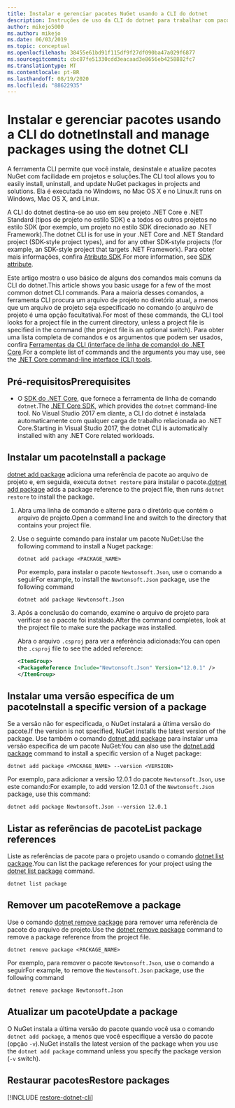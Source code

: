 ```yaml
---
title: Instalar e gerenciar pacotes NuGet usando a CLI do dotnet
description: Instruções de uso da CLI do dotnet para trabalhar com pacotes NuGet.
author: mikejo5000
ms.author: mikejo
ms.date: 06/03/2019
ms.topic: conceptual
ms.openlocfilehash: 38455e61bd91f115df9f27df090ba47a029f6877
ms.sourcegitcommit: cbc87fe51330cdd3eacaad3e8656eb4258882fc7
ms.translationtype: MT
ms.contentlocale: pt-BR
ms.lasthandoff: 08/19/2020
ms.locfileid: "88622935"
---
```

# <a name="install-and-manage-packages-using-the-dotnet-cli"></a><span data-ttu-id="a635e-103">Instalar e gerenciar pacotes usando a CLI do dotnet</span><span class="sxs-lookup"><span data-stu-id="a635e-103">Install and manage packages using the dotnet CLI</span></span>

<span data-ttu-id="a635e-104">A ferramenta CLI permite que você instale, desinstale e atualize pacotes NuGet com facilidade em projetos e soluções.</span><span class="sxs-lookup"><span data-stu-id="a635e-104">The CLI tool allows you to easily install, uninstall, and update NuGet packages in projects and solutions.</span></span> <span data-ttu-id="a635e-105">Ela é executada no Windows, no Mac OS X e no Linux.</span><span class="sxs-lookup"><span data-stu-id="a635e-105">It runs on Windows, Mac OS X, and Linux.</span></span>

<span data-ttu-id="a635e-106">A CLI do dotnet destina-se ao uso em seu projeto .NET Core e .NET Standard (tipos de projeto no estilo SDK) e a todos os outros projetos no estilo SDK (por exemplo, um projeto no estilo SDK direcionado ao .NET Framework).</span><span class="sxs-lookup"><span data-stu-id="a635e-106">The dotnet CLI is for use in your .NET Core and .NET Standard project (SDK-style project types), and for any other SDK-style projects (for example, an SDK-style project that targets .NET Framework).</span></span> <span data-ttu-id="a635e-107">Para obter mais informações, confira [Atributo SDK](/dotnet/core/tools/csproj#additions).</span><span class="sxs-lookup"><span data-stu-id="a635e-107">For more information, see [SDK attribute](/dotnet/core/tools/csproj#additions).</span></span>

<span data-ttu-id="a635e-108">Este artigo mostra o uso básico de alguns dos comandos mais comuns da CLI do dotnet.</span><span class="sxs-lookup"><span data-stu-id="a635e-108">This article shows you basic usage for a few of the most common dotnet CLI commands.</span></span> <span data-ttu-id="a635e-109">Para a maioria desses comandos, a ferramenta CLI procura um arquivo de projeto no diretório atual, a menos que um arquivo de projeto seja especificado no comando (o arquivo de projeto é uma opção facultativa).</span><span class="sxs-lookup"><span data-stu-id="a635e-109">For most of these commands, the CLI tool looks for a project file in the current directory, unless a project file is specified in the command (the project file is an optional switch).</span></span> <span data-ttu-id="a635e-110">Para obter uma lista completa de comandos e os argumentos que podem ser usados, confira [Ferramentas da CLI (interface de linha de comando) do .NET Core](../reference/dotnet-commands.md).</span><span class="sxs-lookup"><span data-stu-id="a635e-110">For a complete list of commands and the arguments you may use, see the [.NET Core command-line interface (CLI) tools](../reference/dotnet-commands.md).</span></span>

## <a name="prerequisites"></a><span data-ttu-id="a635e-111">Pré-requisitos</span><span class="sxs-lookup"><span data-stu-id="a635e-111">Prerequisites</span></span>

- <span data-ttu-id="a635e-112">O [SDK do .NET Core](https://www.microsoft.com/net/download/), que fornece a ferramenta de linha de comando `dotnet`.</span><span class="sxs-lookup"><span data-stu-id="a635e-112">The [.NET Core SDK](https://www.microsoft.com/net/download/), which provides the `dotnet` command-line tool.</span></span> <span data-ttu-id="a635e-113">No Visual Studio 2017 em diante, a CLI do dotnet é instalada automaticamente com qualquer carga de trabalho relacionada ao .NET Core.</span><span class="sxs-lookup"><span data-stu-id="a635e-113">Starting in Visual Studio 2017, the dotnet CLI is automatically installed with any .NET Core related workloads.</span></span>

## <a name="install-a-package"></a><span data-ttu-id="a635e-114">Instalar um pacote</span><span class="sxs-lookup"><span data-stu-id="a635e-114">Install a package</span></span>

<span data-ttu-id="a635e-115">[dotnet add package](/dotnet/core/tools/dotnet-add-package?tabs=netcore2x) adiciona uma referência de pacote ao arquivo de projeto e, em seguida, executa `dotnet restore` para instalar o pacote.</span><span class="sxs-lookup"><span data-stu-id="a635e-115">[dotnet add package](/dotnet/core/tools/dotnet-add-package?tabs=netcore2x) adds a package reference to the project file, then runs `dotnet restore` to install the package.</span></span>

1. <span data-ttu-id="a635e-116">Abra uma linha de comando e alterne para o diretório que contém o arquivo de projeto.</span><span class="sxs-lookup"><span data-stu-id="a635e-116">Open a command line and switch to the directory that contains your project file.</span></span>

2. <span data-ttu-id="a635e-117">Use o seguinte comando para instalar um pacote NuGet:</span><span class="sxs-lookup"><span data-stu-id="a635e-117">Use the following command to install a Nuget package:</span></span>

    ```dotnetcli
    dotnet add package <PACKAGE_NAME>
    ```

    <span data-ttu-id="a635e-118">Por exemplo, para instalar o pacote `Newtonsoft.Json`, use o comando a seguir</span><span class="sxs-lookup"><span data-stu-id="a635e-118">For example, to install the `Newtonsoft.Json` package, use the following command</span></span>

    ```dotnetcli
    dotnet add package Newtonsoft.Json
    ```

3. <span data-ttu-id="a635e-119">Após a conclusão do comando, examine o arquivo de projeto para verificar se o pacote foi instalado.</span><span class="sxs-lookup"><span data-stu-id="a635e-119">After the command completes, look at the project file to make sure the package was installed.</span></span>

   <span data-ttu-id="a635e-120">Abra o arquivo `.csproj` para ver a referência adicionada:</span><span class="sxs-lookup"><span data-stu-id="a635e-120">You can open the `.csproj` file to see the added reference:</span></span>

    ```xml
   <ItemGroup>
    <PackageReference Include="Newtonsoft.Json" Version="12.0.1" />
   </ItemGroup>
    ```

## <a name="install-a-specific-version-of-a-package"></a><span data-ttu-id="a635e-121">Instalar uma versão específica de um pacote</span><span class="sxs-lookup"><span data-stu-id="a635e-121">Install a specific version of a package</span></span>

<span data-ttu-id="a635e-122">Se a versão não for especificada, o NuGet instalará a última versão do pacote.</span><span class="sxs-lookup"><span data-stu-id="a635e-122">If the version is not specified, NuGet installs the latest version of the package.</span></span> <span data-ttu-id="a635e-123">Use também o comando [dotnet add package](/dotnet/core/tools/dotnet-add-package?tabs=netcore2x) para instalar uma versão específica de um pacote NuGet:</span><span class="sxs-lookup"><span data-stu-id="a635e-123">You can also use the [dotnet add package](/dotnet/core/tools/dotnet-add-package?tabs=netcore2x) command to install a specific version of a Nuget package:</span></span>

```dotnetcli
dotnet add package <PACKAGE_NAME> --version <VERSION>
```

<span data-ttu-id="a635e-124">Por exemplo, para adicionar a versão 12.0.1 do pacote `Newtonsoft.Json`, use este comando:</span><span class="sxs-lookup"><span data-stu-id="a635e-124">For example, to add version 12.0.1 of the `Newtonsoft.Json` package, use this command:</span></span>

```dotnetcli
dotnet add package Newtonsoft.Json --version 12.0.1
```

## <a name="list-package-references"></a><span data-ttu-id="a635e-125">Listar as referências de pacote</span><span class="sxs-lookup"><span data-stu-id="a635e-125">List package references</span></span>

<span data-ttu-id="a635e-126">Liste as referências de pacote para o projeto usando o comando [dotnet list package](/dotnet/core/tools/dotnet-list-package?tabs=netcore2x).</span><span class="sxs-lookup"><span data-stu-id="a635e-126">You can list the package references for your project using the [dotnet list package](/dotnet/core/tools/dotnet-list-package?tabs=netcore2x) command.</span></span>

```dotnetcli
dotnet list package
```

## <a name="remove-a-package"></a><span data-ttu-id="a635e-127">Remover um pacote</span><span class="sxs-lookup"><span data-stu-id="a635e-127">Remove a package</span></span>

<span data-ttu-id="a635e-128">Use o comando [dotnet remove package](/dotnet/core/tools/dotnet-remove-package?tabs=netcore2x) para remover uma referência de pacote do arquivo de projeto.</span><span class="sxs-lookup"><span data-stu-id="a635e-128">Use the [dotnet remove package](/dotnet/core/tools/dotnet-remove-package?tabs=netcore2x) command to remove a package reference from the project file.</span></span>

```dotnetcli
dotnet remove package <PACKAGE_NAME>
```

<span data-ttu-id="a635e-129">Por exemplo, para remover o pacote `Newtonsoft.Json`, use o comando a seguir</span><span class="sxs-lookup"><span data-stu-id="a635e-129">For example, to remove the `Newtonsoft.Json` package, use the following command</span></span>

```dotnetcli
dotnet remove package Newtonsoft.Json
```

## <a name="update-a-package"></a><span data-ttu-id="a635e-130">Atualizar um pacote</span><span class="sxs-lookup"><span data-stu-id="a635e-130">Update a package</span></span>

<span data-ttu-id="a635e-131">O NuGet instala a última versão do pacote quando você usa o comando `dotnet add package`, a menos que você especifique a versão do pacote (opção `-v`).</span><span class="sxs-lookup"><span data-stu-id="a635e-131">NuGet installs the latest version of the package when you use the `dotnet add package` command unless you specify the package version (`-v` switch).</span></span>

## <a name="restore-packages"></a><span data-ttu-id="a635e-132">Restaurar pacotes</span><span class="sxs-lookup"><span data-stu-id="a635e-132">Restore packages</span></span>

[!INCLUDE [restore-dotnet-cli](includes/restore-dotnet-cli.md)]
